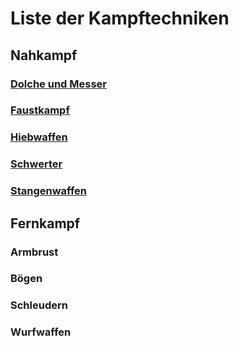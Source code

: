 # Liste der Kampftechniken
## Nahkampf
 
 
### [Dolche und Messer](https://github.com/Inkspill-Quatterpillard/Sinners-and-Saints-PnP/blob/main/Kampftechniken%20Dolche%20und%20Messer.md)
 
 
### [Faustkampf](https://github.com/Inkspill-Quatterpillard/Sinners-and-Saints-PnP/blob/main/Kampftechniken%20Faustkampf.md)
 
 
### [Hiebwaffen](https://github.com/Inkspill-Quatterpillard/Sinners-and-Saints-PnP/blob/main/Kampftechniken%20Hiebwaffen.md)
 
 
### [Schwerter](https://github.com/Inkspill-Quatterpillard/Sinners-and-Saints-PnP/blob/main/Kampftechniken%20Schwerter.md)
 
 
### [Stangenwaffen](https://github.com/Inkspill-Quatterpillard/Sinners-and-Saints-PnP/blob/main/Kampftechniken%20Stangenwaffen.md)
 
 
## Fernkampf
 
 
### Armbrust
 
 
### Bögen
 
 
### Schleudern
 
 
### Wurfwaffen
